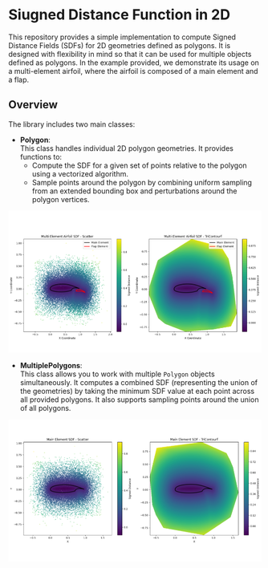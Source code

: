 # Siugned Distance Function in 2D 

This repository provides a simple implementation to compute Signed Distance Fields (SDFs) for 2D geometries defined as polygons. It is designed with flexibility in mind so that it can be used for multiple objects defined as polygons. In the example provided, we demonstrate its usage on a multi-element airfoil, where the airfoil is composed of a main element and a flap.

## Overview

The library includes two main classes:

- **Polygon**:  
  This class handles individual 2D polygon geometries. It provides functions to:
  - Compute the SDF for a given set of points relative to the polygon using a vectorized algorithm.
  - Sample points around the polygon by combining uniform sampling from an extended bounding box and perturbations around the polygon vertices.

![Element Airfoil](images/multi.png)

- **MultiplePolygons**:  
  This class allows you to work with multiple `Polygon` objects simultaneously. It computes a combined SDF (representing the union of the geometries) by taking the minimum SDF value at each point across all provided polygons. It also supports sampling points around the union of all polygons.

![Multi-Element Airfoil](images/single.png)
